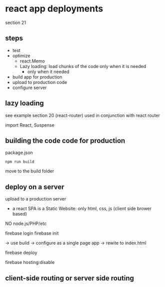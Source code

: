 # react app deployments

section 21

## steps

- test
- optimize
  - react.Memo
  - Lazy loading: load chunks of the code only when it is needed
    - only when it needed
- build app for production
- upload to production code
- configure server

## lazy loading

see example section 20 (react-router)
used in conjunction with react router

import React, Suspense

## building the code code for production

package.json

```
npm run build
```

move to the build folder

## deploy on a server

upload to a production server
- a react SPA is a Static Website: only html, css, js (client side brower based)

NO node.js/PHP/etc

firebase login
firebase init

-> use build
-> configure as a single page app -> rewite to index.html

firebase deploy

firebase hosting:disable

## client-side routing or server side routing

